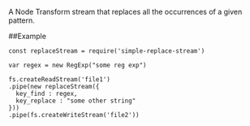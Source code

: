 A Node Transform stream that replaces all the occurrences of a given pattern.

##Example

```
const replaceStream = require('simple-replace-stream')

var regex = new RegExp("some reg exp")

fs.createReadStream('file1')
.pipe(new replaceStream({
  key_find : regex,
  key_replace : "some other string"
}))
.pipe(fs.createWriteStream('file2'))

```
